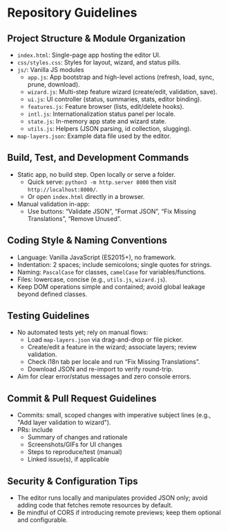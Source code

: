 # Repository Guidelines

## Project Structure & Module Organization
- `index.html`: Single-page app hosting the editor UI.
- `css/styles.css`: Styles for layout, wizard, and status pills.
- `js/`: Vanilla JS modules
  - `app.js`: App bootstrap and high-level actions (refresh, load, sync, prune, download).
  - `wizard.js`: Multi-step feature wizard (create/edit, validation, save).
  - `ui.js`: UI controller (status, summaries, stats, editor binding).
  - `features.js`: Feature browser (lists, edit/delete hooks).
  - `intl.js`: Internationalization status panel per locale.
  - `state.js`: In-memory app state and wizard state.
  - `utils.js`: Helpers (JSON parsing, id collection, slugging).
- `map-layers.json`: Example data file used by the editor.

## Build, Test, and Development Commands
- Static app, no build step. Open locally or serve a folder.
  - Quick serve: `python3 -m http.server 8000` then visit `http://localhost:8000/`.
  - Or open `index.html` directly in a browser.
- Manual validation in-app:
  - Use buttons: “Validate JSON”, “Format JSON”, “Fix Missing Translations”, “Remove Unused”.

## Coding Style & Naming Conventions
- Language: Vanilla JavaScript (ES2015+), no framework.
- Indentation: 2 spaces; include semicolons; single quotes for strings.
- Naming: `PascalCase` for classes, `camelCase` for variables/functions.
- Files: lowercase, concise (e.g., `utils.js`, `wizard.js`).
- Keep DOM operations simple and contained; avoid global leakage beyond defined classes.

## Testing Guidelines
- No automated tests yet; rely on manual flows:
  - Load `map-layers.json` via drag-and-drop or file picker.
  - Create/edit a feature in the wizard; associate layers; review validation.
  - Check i18n tab per locale and run “Fix Missing Translations”.
  - Download JSON and re-import to verify round-trip.
- Aim for clear error/status messages and zero console errors.

## Commit & Pull Request Guidelines
- Commits: small, scoped changes with imperative subject lines (e.g., "Add layer validation to wizard").
- PRs: include
  - Summary of changes and rationale
  - Screenshots/GIFs for UI changes
  - Steps to reproduce/test (manual)
  - Linked issue(s), if applicable

## Security & Configuration Tips
- The editor runs locally and manipulates provided JSON only; avoid adding code that fetches remote resources by default.
- Be mindful of CORS if introducing remote previews; keep them optional and configurable.
